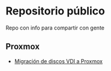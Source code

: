# Repositorio público

Repo con info para compartir con gente

## Proxmox
- [Migración de discos VDI a Proxmox](https://google.com)
